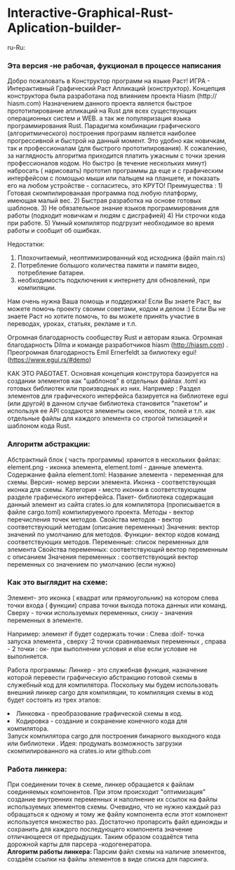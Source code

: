 # Interactive-Graphical-Rust-Aplication-builder-

ru-Ru:
<h3>Эта версия -не рабочая, фукционал в процессе написания </h3>
Добро пожаловать в Конструктор программ на языке Раст!
ИГРА - Интерактивный Графический Раст Апликаций (конструктор).
Концепция конструктора была разработана под влиянием проекта Hiasm (http:// hiasm.com)  
Назначением данного проекта является быстрое прототипирование апликаций  на Rust для всех существующих операционных систем и WEB. а так же популяризация языка программирования Rust.
Парадигма комбинации графического (алгоритмического) построения программ является наиболее прогрессивной и быстрой на данный момент.
Это удобно как новичкам, так и профессионалам (для быстрого прототипирования). 
К сожалению, за наглядность алгоритма приходится платить ужасным с точки зрения профессионалов кодом. 
Но быстро (в течение нескольких минут) набросать ( нарисовать) прототип программы да еще и с графическим интерфейсом с помощью мыши или пальцем на планшете, и показать его на любом устройстве - согласитесь, это КРУТО!
Преимущества :
1) Готовая скомпилированаая программа под любую платформу, имеющая малый вес.
2) Быстрая разработка на основе готовых шаблонов.
3) Не обязательное знание языков программирования для работы (подходит новичкам и людям с дисграфией)
4) Ни строчки кода при работе. 
5) Умный компилятор подгрузит необходимое во время работы и сообщит об ошибках.

Недостатки:
1) Плохочитаемый, неоптимизированный код исходника (файл main.rs)
2) Потребление большого количества памяти и памяти видео, потребление батареи. 
3) необходимость подключения к интернету для обновлений, при компиляции. 

Нам очень нужна Ваша помощь и поддержка!
Если Вы знаете Раст, вы можете помочь проекту своими советами, кодом и делом :)
Если Вы не знаете Раст но хотите помочь, то вы можете принять участие в переводах, уроках, статьях, рекламе и т.п.

Огромная благодарность сообществу Rust и авторам языка.
Огромная благодарность Dilma  и команде разработчиков hiasm (<a blanc_>http://hiasm.com</a>) .
Преогромная благодарность Emil Ernerfeldt за билиотеку egui!(<a blanc_>https://www.egui.rs/#demo</a>)

КАК ЭТО РАБОТАЕТ.
Основная концепция конструтора базируется на создании элементов как "шаблонов" в отдельных файлах .toml из готовых библиотек  или производных из них.
Например :
Раздел элементов для графического интерфейса базируется на библиотеке egui (или другой) в данном случае библиотека становится "пакетом" и используя ее API 
создаются элементы окон, кнопок, полей и т.п. как отдельные файлы для каждого элемента со строгой типизацией и шаблоном кода Rust.

<h3>Алгоритм абстракции:</h3> 
Абстрактный блок ( часть программы) хранится в нескольких файлах: 
element.png - иконка элемента, element.toml - данные  элемента. 
 Содержание файла element.toml:
Название элемента - переменная для схемы.
Версия- номер версии элемента.
Иконка - соответствующая иконка для схемы. 
Категория - место иконки в соответствующем разделе графического интерфейса. 
Пакет- библиотека содержащая данный элемент из сайта crates.io для компилятора (прописывается в файле cargo.toml) компилируемого проекта. 
Методы - вектор перечисления точек методов. 
Свойства методов - вектор соответствующий методам (описание переменных)
Значения: вектор значений по умолчанию для методов.
Функции- вектор кодов команд соответствующих методов. 
Переменные: список переменных для элемента 
Свойства переменных: соответствующий вектор переменным с описанием 
Значения переменных : соответствующий вектор переменных со значением по умолчанию (если нужно) 
 

<h3>Как это выглядит на схеме:</h3> 
Элемент- это иконка ( квадрат или прямоугольник) на котором слева точки входа ( функции) справа точки выхода  потока данных или команд. Сверху - точки используемых переменных, снизу - значения переменных в элементе. 

Например: элемент if будет содержать точки : 
Слева :doif- точка запуска элемента , 
сверху :2 точки сравниваемых переменных , 
справа - 2 точки : ок- при выполнении условия и else если условие не выполняется. 

Работа программы: 
Линкер - это служебная функция, назначение которой перевести графическую абстракцию готовой схемы в служебный код для компилятора. 
Поскольку мы будем использовать внешний линкер cargo для компиляции,  то компиляция схемы в код будет состоять из трех этапов:
<li>Линковка - преобразование графической схемы в код.</li>
<li>Кодировка - создание и сохранение конечного кода для компилятора.</li>
Запуск компилятора cargo для построения бинарного выходного кода или библиотеки . 
Идея: продумать возможность загрузки скомпилированного на crates.io или  github.com
 
<h3>Работа линкера:</h3>
При соединении точек в схеме, линкер обращается к файлам соединяемых компонентов. При этом происходит "оптимизация" создание внутренних переменных и наполнение их ссылок на файлы используемых элементов схемы.
Очевидно, что не нужно каждый раз обращаться к одному и тому же файлу компонента если этот компонент используется множество раз.
Достаточно пропарсить файл единожды и сохранить для каждого последующего компонента значение отличающееся от предыдущих.
Таким образом создаётся типа дорожной карты для  парсера -кодогенератора.<br>
<strong>Алгоритм работы линкера: </strong>
Парсим файл схемы на наличие элементов, создаём ссылки на файлы элементов в виде списка для парсинга.
